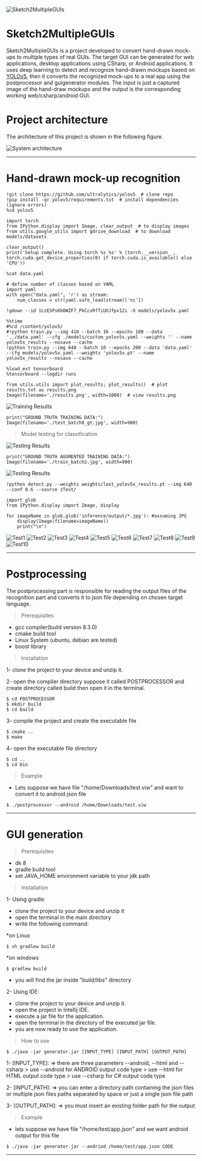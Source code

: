 
<img src="https://i.imgur.com/WWvlw91.png" title="Sketch2MultipleGUIs" alt="Sketch2MultipleGUIs">

# Sketch2MultipleGUIs

Sketch2MultipleGUIs is a project developed to convert hand-drawn mock-ups to multiple types of real GUIs. The target GUI can be generated for web applications, desktop applications using CSharp, or Android applications. It uses deep learning to detect and recognize hand-drawn mockups based on <a href="https://github.com/ultralytics/yolov5" target="_blank">YOLOv5</a>, then it converts the recognized mock-ups to a real app using the postprocessor and  guigenerator modules. The input is just a captured image of the hand-draw mockups and the output is the corresponding working web/csharp/android GUI.

# Project architecture

The architecture of this project is shown in the following figure.

<img src="https://i.imgur.com/ztxVjsL.png" title="System architecture" alt="System architecture">

---

# Hand-drawn mock-up recognition 

```shell
!git clone https://github.com/ultralytics/yolov5  # clone repo
!pip install -qr yolov5/requirements.txt  # install dependencies (ignore errors)
%cd yolov5

import torch
from IPython.display import Image, clear_output  # to display images
from utils.google_utils import gdrive_download  # to download models/datasets

clear_output()
print('Setup complete. Using torch %s %s' % (torch.__version__, torch.cuda.get_device_properties(0) if torch.cuda.is_available() else 'CPU'))
```

```shell
%cat data.yaml
```

```shell
# define number of classes based on YAML
import yaml
with open("data.yaml", 'r') as stream:
    num_classes = str(yaml.safe_load(stream)['nc'])
```

```shell
!gdown --id 1czESPsKbOWZF7_PkCcvRfTiUUJfpx12i -O models/yolov5x.yaml
```

```shell
%%time
#%cd /content/yolov5/
#!python train.py --img 416 --batch 16 --epochs 100 --data '../data.yaml' --cfg ./models/custom_yolov5s.yaml --weights '' --name yolov5s_results --nosave --cache
!python train.py --img 640 --batch 10 --epochs 200 --data 'data.yaml' --cfg models/yolov5x.yaml --weights 'yolov5x.pt' --name yolov5x_results --nosave --cache
```

```shell
%load_ext tensorboard
%tensorboard --logdir runs
```

```shell
from utils.utils import plot_results; plot_results()  # plot results.txt as results.png
Image(filename='./results.png', width=1000)  # view results.png
```
<img src="https://i.imgur.com/28SDU9A.png" title="Training Results" alt="Training Results">

```shell
print("GROUND TRUTH TRAINING DATA:")
Image(filename='./test_batch0_gt.jpg', width=900)
```

> Model testing for classification

<img src="https://i.imgur.com/t1Z25GU.jpg" title="Testing Results" alt="Testing Results">

```shell
print("GROUND TRUTH AUGMENTED TRAINING DATA:")
Image(filename='./train_batch2.jpg', width=900)
```

<img src="https://i.imgur.com/7AZTXWN.jpg" title="Testing Results" alt="Testing Results">

```shell
!python detect.py --weights weights/last_yolov5x_results.pt --img 640 --conf 0.6 --source zTest/
```

```shell
import glob
from IPython.display import Image, display

for imageName in glob.glob('inference/output/*.jpg'): #assuming JPG
    display(Image(filename=imageName))
    print("\n")
```

<img src="https://i.imgur.com/7qY4auk.jpg" title="Test1" alt="Test1">

<img src="https://i.imgur.com/Rjj0apT.jpg" title="Test2" alt="Test2">

<img src="https://i.imgur.com/NRWGauy.jpg" title="Test3" alt="Test3">

<img src="https://i.imgur.com/34BBoI4.jpg" title="Test4" alt="Test4">

<img src="https://i.imgur.com/s6cAMig.jpg" title="Test5" alt="Test5">

<img src="https://i.imgur.com/zhNcV3h.jpg" title="Test6" alt="Test6">

<img src="https://i.imgur.com/QfZjFr3.jpg" title="Test7" alt="Test7">

<img src="https://i.imgur.com/EiqgZEi.jpg" title="Test8" alt="Test8">

<img src="https://i.imgur.com/hrnGsCE.jpg" title="Test9" alt="Test9">

<img src="https://i.imgur.com/YGAKGAt.jpg" title="Test10" alt="Test10">

---

# Postprocessing

The postprocessing part is responsible for reading the output files of the recognition part and converts it to json file depending on chosen target language.

> Prerequisites

- gcc compiler(build version 8.3.0)
- cmake build tool
- Linux System (ubuntu, debian are tested)
- boost library

> Installation

1- clone the project to your device and unzip it.

2- open the compiler directory suppose it called POSTPROCESSOR and create directory called build then open it in the terminal.

```shell
$ cd POSTPROCESSOR
$ mkdir build
$ cd build
```

3- compile the project and create the executable file

```shell
$ cmake ..
$ make
```

4- open the executable file directory

```shell
$ cd ..
$ cd bin
```
> Example

- Lets suppose we have file "/home/Downloads/test.viw" and want to convert it to android json file

```shell
$ ./postprocessor --android /home/Downloads/test.viw
```

---

# GUI generation

> Prerequisites

- dk 8
- gradle build tool
- set JAVA_HOME environment variable to your jdk path

> Installation

1- Using gradle:

- clone the project to your device and unzip it
- open the terminal in the main directory
- write the following command:

*on Linux

```shell
$ sh gradlew build
```

*on windows

```shell
$ gradlew build
```

- you will find the jar inside "build/libs" directory

2- Using IDE:

- clone the project to your device and unzip it.
- open the project in Intellij IDE.
- execute a jar file for the application.
- open the terminal in the directory of the executed jar file.
- you are now ready to use the application.

> How to use

```shell
$ ./java -jar generator.jar [INPUT_TYPE] [INPUT_PATH] [OUTPUT_PATH]
```

1- [INPUT_TYPE]: => there are three parameters --android, --html and --csharp > use --android for ANDROID output code type > use --html for HTML output code type > use --csharp for C# output code type

2- [INPUT_PATH]: => you can enter a directory path containing the json files or multiple json files paths separated by space or just a single json file path

3- [OUTPUT_PATH]: => you must insert an existing folder path for the output

> Example

- lets suppose we have file "/home/test/app.json" and we want android output for this file

```shell
$ ./java -jar generator.jar --andriod /home/test/app.json CODE
```

---
